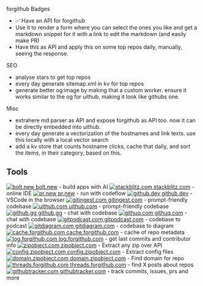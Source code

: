 forgithub Badges

- ✅ Have an API for forgithub
- Use it to render a form where you can select the ones you like and get a markdown snippet for it with a link to edit the markdown (and easily make PR)
- Have this as API and apply this on some top repos daily, manually, seeing the response.

SEO

- analyse stars to get top repos
- every day generate sitemap.xml in kv for top repos
- generate better og:image by making that a custom worker. ensure it works similar to the og for uithub, making it look like githubs one.

Misc

- extrahere md parser as API and expose forgithub as API too. now it can be directly embedded into uithub.
- every day generate a vectorization of the hostnames and link texts. use this locally with a local vector search
- add a kv store that counts hostname clicks, cache that daily, and sort the items, in their category, based on this.

## Tools

[![bolt.new](https://www.google.com/s2/favicons?domain=bolt.new&sz=16) bolt.new](https://bolt.new/github.com/janwilmake/fetch-each) - build apps with AI
[![stackblitz.com](https://www.google.com/s2/favicons?domain=stackblitz.com&sz=16) stackblitz.com](https://stackblitz.com/github.com/janwilmake/fetch-each) - online IDE
[![pr.new](https://www.google.com/s2/favicons?domain=pr.new&sz=16) pr.new](https://pr.new/github.com/janwilmake/fetch-each) - run with codeflow
[![github.dev](https://www.google.com/s2/favicons?domain=github.dev&sz=16) github.dev](https://github.dev/janwilmake/fetch-each) - VSCode in the browser
[![gitingest.com](https://www.google.com/s2/favicons?domain=gitingest.com&sz=16) gitingest.com](https://gitingest.com/janwilmake/fetch-each) - prompt-friendly codebase
[![uithub.com](https://www.google.com/s2/favicons?domain=uithub.com&sz=16) uithub.com](https://uithub.com/janwilmake/fetch-each) - prompt-friendly codebase
[![github.gg](https://www.google.com/s2/favicons?domain=github.gg&sz=16) github.gg](https://github.gg/janwilmake/fetch-each) - chat with codebase
[![githuq.com](https://www.google.com/s2/favicons?domain=githuq.com&sz=16) githuq.com](https://githuq.com/janwilmake/fetch-each) - chat with codebase
[![gitpodcast.com](https://www.google.com/s2/favicons?domain=gitpodcast.com&sz=16) gitpodcast.com](https://gitpodcast.com/janwilmake/fetch-each) - codebase to podcast
[![gitdiagram.com](https://www.google.com/s2/favicons?domain=gitdiagram.com&sz=16) gitdiagram.com](https://gitdiagram.com/janwilmake/fetch-each) - codebase to diagram
[![cache.forgithub.com](https://www.google.com/s2/favicons?domain=cache.forgithub.com&sz=16) cache.forgithub.com](https://cache.forgithub.com/janwilmake/fetch-each) - cache of repo metadata
[![log.forgithub.com](https://www.google.com/s2/favicons?domain=log.forgithub.com&sz=16) log.forgithub.com](https://log.forgithub.com/janwilmake/fetch-each) - get last commits and contributor info
[![zipobject.com](https://www.google.com/s2/favicons?domain=zipobject.com&sz=16) zipobject.com](https://zipobject.com/github.com/janwilmake/fetch-each) - Extract any zip over API
[![config.zipobject.com](https://www.google.com/s2/favicons?domain=config.zipobject.com&sz=16) config.zipobject.com](https://config.zipobject.com/github.com/janwilmake/fetch-each) - Extract config files
[![domain.zipobject.com](https://www.google.com/s2/favicons?domain=domain.zipobject.com&sz=16) domain.zipobject.com](https://domain.zipobject.com/github.com/janwilmake/fetch-each) - Find domain for repo
[![threads.forgithub.com](https://www.google.com/s2/favicons?domain=threads.forgithub.com&sz=16) threads.forgithub.com](https://threads.forgithub.com/janwilmake/fetch-each) - find X posts about repos
[![githubtracker.com](https://www.google.com/s2/favicons?domain=githubtracker.com&sz=16) githubtracker.com](https://githubtracker.com/janwilmake/fetch-each) - track commits, issues, prs and more
